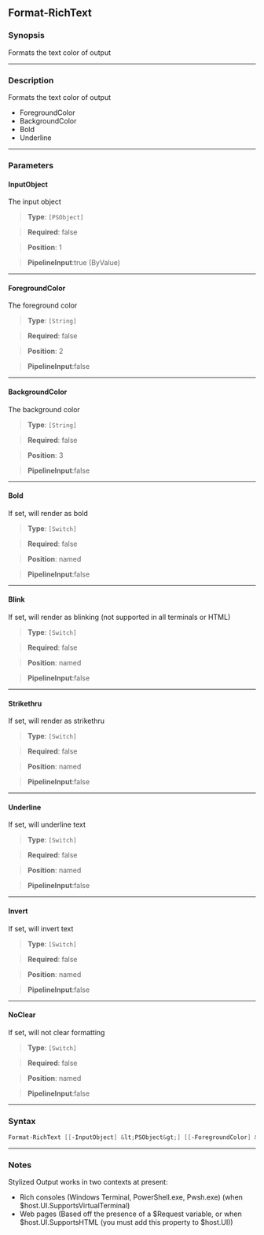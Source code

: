 
Format-RichText
---------------
### Synopsis
Formats the text color of output

---
### Description

Formats the text color of output

* ForegroundColor
* BackgroundColor
* Bold
* Underline

---
### Parameters
#### **InputObject**

The input object



> **Type**: ```[PSObject]```

> **Required**: false

> **Position**: 1

> **PipelineInput**:true (ByValue)



---
#### **ForegroundColor**

The foreground color



> **Type**: ```[String]```

> **Required**: false

> **Position**: 2

> **PipelineInput**:false



---
#### **BackgroundColor**

The background color



> **Type**: ```[String]```

> **Required**: false

> **Position**: 3

> **PipelineInput**:false



---
#### **Bold**

If set, will render as bold



> **Type**: ```[Switch]```

> **Required**: false

> **Position**: named

> **PipelineInput**:false



---
#### **Blink**

If set, will render as blinking (not supported in all terminals or HTML)



> **Type**: ```[Switch]```

> **Required**: false

> **Position**: named

> **PipelineInput**:false



---
#### **Strikethru**

If set, will render as strikethru



> **Type**: ```[Switch]```

> **Required**: false

> **Position**: named

> **PipelineInput**:false



---
#### **Underline**

If set, will underline text



> **Type**: ```[Switch]```

> **Required**: false

> **Position**: named

> **PipelineInput**:false



---
#### **Invert**

If set, will invert text



> **Type**: ```[Switch]```

> **Required**: false

> **Position**: named

> **PipelineInput**:false



---
#### **NoClear**

If set, will not clear formatting



> **Type**: ```[Switch]```

> **Required**: false

> **Position**: named

> **PipelineInput**:false



---
### Syntax
```PowerShell
Format-RichText [[-InputObject] &lt;PSObject&gt;] [[-ForegroundColor] &lt;String&gt;] [[-BackgroundColor] &lt;String&gt;] [-Bold] [-Blink] [-Strikethru] [-Underline] [-Invert] [-NoClear] [&lt;CommonParameters&gt;]
```
---
### Notes
Stylized Output works in two contexts at present:
* Rich consoles (Windows Terminal, PowerShell.exe, Pwsh.exe) (when $host.UI.SupportsVirtualTerminal)
* Web pages (Based off the presence of a $Request variable, or when $host.UI.SupportsHTML (you must add this property to $host.UI))



